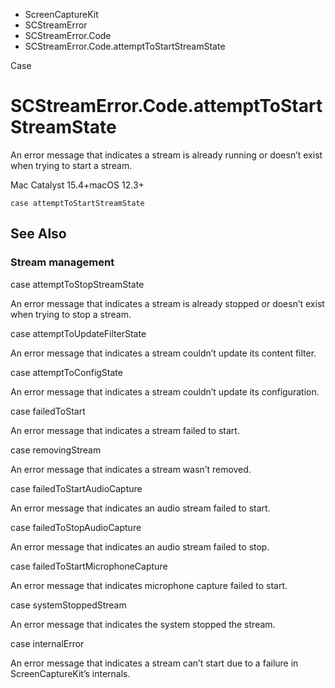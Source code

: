 

- ScreenCaptureKit
- SCStreamError
- SCStreamError.Code
-  SCStreamError.Code.attemptToStartStreamState 

Case

# SCStreamError.Code.attemptToStartStreamState

An error message that indicates a stream is already running or doesn’t exist when trying to start a stream.

Mac Catalyst 15.4+macOS 12.3+

``` source
case attemptToStartStreamState
```

## See Also

### Stream management

case attemptToStopStreamState

An error message that indicates a stream is already stopped or doesn’t exist when trying to stop a stream.

case attemptToUpdateFilterState

An error message that indicates a stream couldn’t update its content filter.

case attemptToConfigState

An error message that indicates a stream couldn’t update its configuration.

case failedToStart

An error message that indicates a stream failed to start.

case removingStream

An error message that indicates a stream wasn’t removed.

case failedToStartAudioCapture

An error message that indicates an audio stream failed to start.

case failedToStopAudioCapture

An error message that indicates an audio stream failed to stop.

case failedToStartMicrophoneCapture

An error message that indicates microphone capture failed to start.

case systemStoppedStream

An error message that indicates the system stopped the stream.

case internalError

An error message that indicates a stream can’t start due to a failure in ScreenCaptureKit’s internals.

